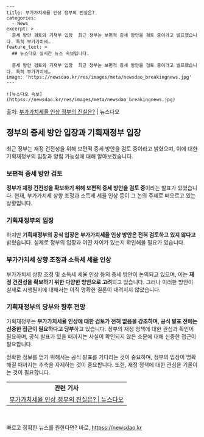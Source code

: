     ---
    title: 부가가치세율 인상 정부의 진실은?
    categories:
      - News
    excerpt: >
      증세 방안 검토와 기재부 입장  최근 정부는 보편적 증세 방안을 검토 중이라고 발표했습니다. 특히 부가가치세…
    feature_text: >
      ## 뉴스다오 실시간 뉴스 속보입니다.
    
      증세 방안 검토와 기재부 입장  최근 정부는 보편적 증세 방안을 검토 중이라고 발표했습니다. 특히 부가가치세…
    image: 'https://newsdao.kr/res/images/meta/newsdao_breakingnews.jpg'
    ---
    
    ![뉴스다오 속보](httpss://newsdao.kr/res/images/meta/newsdao_breakingnews.jpg)

<p>출처: <a href="httpss://newsdao.kr/4429" rel="dofollow">부가가치세율 인상 정부의 진실은?</a> | 뉴스다오</p>

<h2 data-ke-size="size26">정부의 증세 방안 입장과 기획재정부 입장</h2>
<p data-ke-size="size16">최근 정부는 재정 건전성을 위해 보편적 증세 방안을 검토 중이라고 밝혔으며, 이에 대한 기획재정부의 입장과 양립 가능성에 대해 알아보겠습니다.</p>

<h3>보편적 증세 방안 검토</h3>
<p data-ke-size="size16"><b>정부가 재정 건전성을 확보하기 위해 보편적 증세 방안을 검토 중</b>이라는 발표가 있었습니다. 현재, 부가가치세 상향 조정과 소득세 세율 인상 등이 그 논의 주제로 떠오르고 있는 상황입니다.</p>

<h3>기획재정부의 입장</h3>
<p data-ke-size="size16">하지만 <b>기획재정부의 공식 입장은 부가가치세율 인상 방안은 전혀 검토하고 있지 않다고</b> 밝혔습니다. 실제로 정부의 입장과 어떤 차이가 있는지 확인해볼 필요가 있습니다.</p>

<h3>부가가치세 상향 조정과 소득세 세율 인상</h3>
<p data-ke-size="size16">부가가치세 상향 조정 및 소득세 세율 인상 등의 증세 방안이 논의되고 있으며, 이는 <b>재정 건전성을 확보하기 위한 다양한 방안으로 고려</b>되고 있습니다. 그러나 이러한 방안이 실제로 시행될지에 대해서는 아직 명확한 결론이 내려지지 않았습니다.</p>

<h3>기획재정부의 당부와 향후 전망</h3>
<p data-ke-size="size16">기획재정부는 <b>부가가치세율 인상에 대한 검토가 전혀 없음을 강조하며, 공식 발표 전에는 신중한 접근이 필요하다고 당부</b>하고 있습니다. 정부의 재정 정책에 대한 관심과 확인이 필요하며, 공식 발표가 있을 때까지는 사실이 확인되지 않은 소문에 대해 신중한 접근이 필요합니다.</p>
<p data-ke-size="size16">정확한 정보를 얻기 위해서는 공식 발표를 기다리는 것이 중요하며, 정부의 입장이 명확해질 때까지는 추측을 자제하는 것이 중요합니다. 또한, 재정 정책에 대한 관심을 기울이는 것이 필요합니다.</p>

<table>
  <tr>
    <td style="text-align: center; height: 17px;"><b>관련 기사</b></td>
  </tr>
  <tr>
    <td style="text-align: center; height: 17px;"><a href="httpss://newsdao.kr/4429">부가가치세율 인상 정부의 진실은? | 뉴스다오</a></td>
  </tr>
</table>
<p data-ke-size="size16">&nbsp;</p> 

빠르고 정확한 뉴스를 원한다면? 바로, <a href="httpss://newsdao.kr" rel="dofollow">httpss://newsdao.kr</a>


    